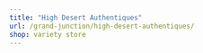 ```yaml
---
title: "High Desert Authentiques"
url: /grand-junction/high-desert-authentiques/
shop: variety store
---
```

